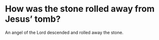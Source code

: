 # How was the stone rolled away from Jesus’ tomb?

An angel of the Lord descended and rolled away the stone.
